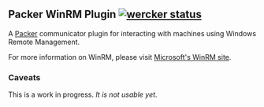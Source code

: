 ## Packer WinRM Plugin [![wercker status](https://app.wercker.com/status/c702a1133a8359cc8830ad60487ee751 "wercker status")](https://app.wercker.com/project/bykey/c702a1133a8359cc8830ad60487ee751)

A [Packer](http://www.packer.io/) communicator plugin for interacting with machines using Windows Remote Management.

For more information on WinRM, please visit [Microsoft's WinRM site](http://msdn.microsoft.com/en-us/library/aa384426\(v=VS.85\).aspx).

### Caveats

This is a work in progress. *It is not usable yet*.
